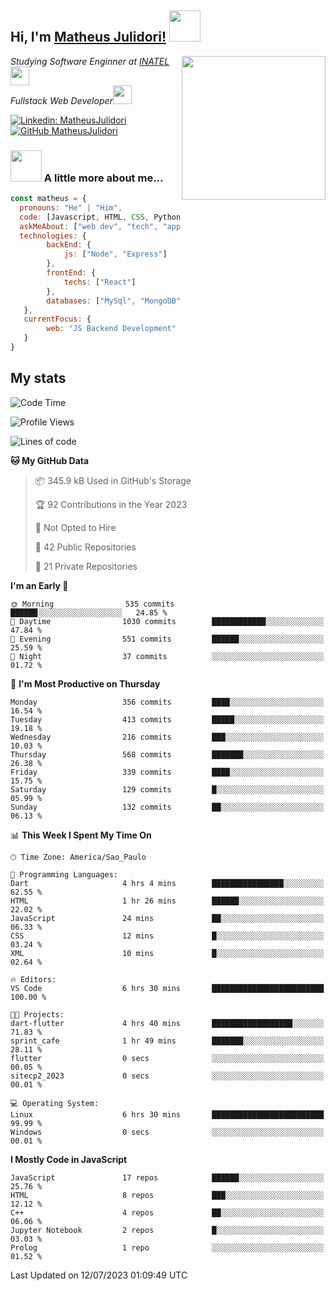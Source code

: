 <h2> Hi, I'm <a href="https://matheusjulidori.github.io" target="_blank">Matheus Julidori!</a> <img src="https://media.giphy.com/media/12oufCB0MyZ1Go/giphy.gif" width="50"></h2>
<img align='right' src="https://media.giphy.com/media/3oKIPnAiaMCws8nOsE/giphy.gif" width="230" height="auto">
<p><em>Studying Software Enginner at <a href="http://www.inatel.br" target="_blank">INATEL</a><img src="https://media.giphy.com/media/fYSnHlufseco8Fh93Z/giphy.gif" width="30"></br>
  Fullstack Web Developer<img src="https://media.giphy.com/media/WUlplcMpOCEmTGBtBW/giphy.gif" width="30">
</em></p>

[![Linkedin: MatheusJulidori](https://img.shields.io/badge/-MatheusJulidori-blue?style=flat-square&logo=Linkedin&logoColor=white&link=https://www.linkedin.com/in/MatheusJulidori/)](https://www.linkedin.com/in/MatheusJulidori/)
[![GitHub MatheusJulidori](https://img.shields.io/github/followers/matheusjulidori?label=follow&style=social)](https://github.com/MatheusJulidori)


### <img src="https://media.giphy.com/media/VgCDAzcKvsR6OM0uWg/giphy.gif" width="50"> A little more about me...  

```javascript
const matheus = {
  pronouns: "He" | "Him",
  code: [Javascript, HTML, CSS, Python, Java, C++, Elixir],
  askMeAbout: ["web dev", "tech", "app dev", "games","blockchain"],
  technologies: {
        backEnd: {
            js: ["Node", "Express"]
        },
        frontEnd: {
            techs: ["React"]
        },
        databases: ["MySql", "MongoDB","PostgreSQL","Neo4J"],
   },
   currentFocus: {
        web: "JS Backend Development"
   }
}
```
<h2>My stats</h2>

<!--START_SECTION:waka-->
![Code Time](http://img.shields.io/badge/Code%20Time-306%20hrs%2049%20mins-blue)

![Profile Views](http://img.shields.io/badge/Profile%20Views-0-blue)

![Lines of code](https://img.shields.io/badge/From%20Hello%20World%20I%27ve%20Written-6.7%20million%20lines%20of%20code-blue)

**🐱 My GitHub Data** 

> 📦 345.9 kB Used in GitHub's Storage 
 > 
> 🏆 92 Contributions in the Year 2023
 > 
> 🚫 Not Opted to Hire
 > 
> 📜 42 Public Repositories 
 > 
> 🔑 21 Private Repositories 
 > 
**I'm an Early 🐤** 

```text
🌞 Morning                535 commits         ██████░░░░░░░░░░░░░░░░░░░   24.85 % 
🌆 Daytime                1030 commits        ████████████░░░░░░░░░░░░░   47.84 % 
🌃 Evening                551 commits         ██████░░░░░░░░░░░░░░░░░░░   25.59 % 
🌙 Night                  37 commits          ░░░░░░░░░░░░░░░░░░░░░░░░░   01.72 % 
```
📅 **I'm Most Productive on Thursday** 

```text
Monday                   356 commits         ████░░░░░░░░░░░░░░░░░░░░░   16.54 % 
Tuesday                  413 commits         █████░░░░░░░░░░░░░░░░░░░░   19.18 % 
Wednesday                216 commits         ███░░░░░░░░░░░░░░░░░░░░░░   10.03 % 
Thursday                 568 commits         ███████░░░░░░░░░░░░░░░░░░   26.38 % 
Friday                   339 commits         ████░░░░░░░░░░░░░░░░░░░░░   15.75 % 
Saturday                 129 commits         █░░░░░░░░░░░░░░░░░░░░░░░░   05.99 % 
Sunday                   132 commits         ██░░░░░░░░░░░░░░░░░░░░░░░   06.13 % 
```


📊 **This Week I Spent My Time On** 

```text
🕑︎ Time Zone: America/Sao_Paulo

💬 Programming Languages: 
Dart                     4 hrs 4 mins        ████████████████░░░░░░░░░   62.55 % 
HTML                     1 hr 26 mins        ██████░░░░░░░░░░░░░░░░░░░   22.02 % 
JavaScript               24 mins             ██░░░░░░░░░░░░░░░░░░░░░░░   06.33 % 
CSS                      12 mins             █░░░░░░░░░░░░░░░░░░░░░░░░   03.24 % 
XML                      10 mins             █░░░░░░░░░░░░░░░░░░░░░░░░   02.64 % 

🔥 Editors: 
VS Code                  6 hrs 30 mins       █████████████████████████   100.00 % 

🐱‍💻 Projects: 
dart-flutter             4 hrs 40 mins       ██████████████████░░░░░░░   71.83 % 
sprint_cafe              1 hr 49 mins        ███████░░░░░░░░░░░░░░░░░░   28.11 % 
flutter                  0 secs              ░░░░░░░░░░░░░░░░░░░░░░░░░   00.05 % 
sitecp2_2023             0 secs              ░░░░░░░░░░░░░░░░░░░░░░░░░   00.01 % 

💻 Operating System: 
Linux                    6 hrs 30 mins       █████████████████████████   99.99 % 
Windows                  0 secs              ░░░░░░░░░░░░░░░░░░░░░░░░░   00.01 % 
```

**I Mostly Code in JavaScript** 

```text
JavaScript               17 repos            ██████░░░░░░░░░░░░░░░░░░░   25.76 % 
HTML                     8 repos             ███░░░░░░░░░░░░░░░░░░░░░░   12.12 % 
C++                      4 repos             ██░░░░░░░░░░░░░░░░░░░░░░░   06.06 % 
Jupyter Notebook         2 repos             █░░░░░░░░░░░░░░░░░░░░░░░░   03.03 % 
Prolog                   1 repo              ░░░░░░░░░░░░░░░░░░░░░░░░░   01.52 % 
```




 Last Updated on 12/07/2023 01:09:49 UTC
<!--END_SECTION:waka-->

